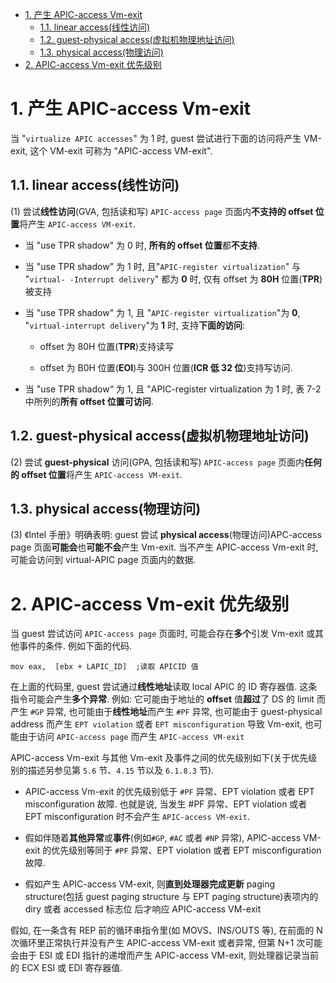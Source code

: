 
<!-- @import "[TOC]" {cmd="toc" depthFrom=1 depthTo=6 orderedList=false} -->

<!-- code_chunk_output -->

- [1. 产生 APIC-access Vm-exit](#1-产生-apic-access-vm-exit)
  - [1.1. linear access(线性访问)](#11-linear-access线性访问)
  - [1.2. guest-physical access(虚拟机物理地址访问)](#12-guest-physical-access虚拟机物理地址访问)
  - [1.3. physical access(物理访问)](#13-physical-access物理访问)
- [2. APIC-access Vm-exit 优先级别](#2-apic-access-vm-exit-优先级别)

<!-- /code_chunk_output -->

# 1. 产生 APIC-access Vm-exit

当 "`virtualize APIC accesses`" 为 1 时, guest 尝试进行下面的访问将产生 VM-exit, 这个 VM-exit 可称为 "APIC-access VM-exit".

## 1.1. linear access(线性访问)

(1) 尝试**线性访问**(GVA, 包括读和写) `APIC-access page` 页面内**不支持的 offset 位置**将产生 `APIC-access VM-exit`.

* 当 "use TPR shadow" 为 0 时, **所有的 offset 位置**都**不支持**.

* 当 "use TPR shadow" 为 1 时, 且"`APIC-register virtualization`" 与 "`virtual- -Interrupt delivery`" 都为 **0** 时, 仅有 offset 为 **80H** 位置(**TPR**)被支持

* 当 "use TPR shadow" 为 1, 且 "`APIC-register virtualization`"为 **0**, "`virtual-interrupt delivery`"为 **1** 时, 支持**下面的访问**:

    * offset 为 80H 位置(**TPR**)支持读写

    * offset 为 B0H 位置(**EOI**)与 300H 位置(**ICR 低 32 位**)支持写访问.

* 当 "use TPR shadow“ 为 1, 且 "APIC-register virtualization 为 1 时, 表 7-2 中所列的**所有 offset 位置可访问**.

## 1.2. guest-physical access(虚拟机物理地址访问)

(2) 尝试 **guest-physical** 访问(GPA, 包括读和写) `APIC-access page` 页面内**任何的 offset 位置**将产生 `APIC-access VM-exit`.

## 1.3. physical access(物理访问)

(3) 《Intel 手册》明确表明: guest 尝试 **physical access**(物理访问)APC-access page 页面**可能会**也**可能不会**产生 Vm-exit. 当不产生 APIC-access Vm-exit 时, 可能会访问到  virtual-APIC page 页面内的数据.

# 2. APIC-access Vm-exit 优先级别

当 guest 尝试访问 `APIC-access page` 页面时, 可能会存在**多个**引发 Vm-exit 或其他事件的条件. 例如下面的代码.

```
mov eax,  [ebx + LAPIC_ID]  ;读取 APICID 值
```

在上面的代码里, guest 尝试通过**线性地址**读取 local APIC 的 ID 寄存器值. 这条指令可能会产生**多个异常**. 例如: 它可能由于地址的 **offset** 值**超过**了 DS 的 limit 而产生 `#GP` 异常, 也可能由于**线性地址**而产生 `#PF` 异常, 也可能由于 guest-physical address 而产生 `EPT violation` 或者 `EPT misconfiguration` 导致 Vm-exit, 也可能由于访问 `APIC-access page` 而产生 `APIC-access VM-exit`

APIC-access Vm-exit 与其他 Vm-exit 及事件之间的优先级别如下(关于优先级别的描述另参见第 `5.6` 节、`4.15` 节以及 `6.1.8.3` 节).

* APIC-access Vm-exit 的优先级别低于 `#PF` 异常、EPT violation 或者 EPT misconfiguration 故障. 也就是说, 当发生 #PF 异常、EPT violation 或者 EPT misconfiguration 时不会产生 `APIC-access VM-exit`.

* 假如伴随着**其他异常**或**事件**(例如`#GP`, `#AC` 或者 `#NP` 异常), APIC-access VM-exit 的优先级别等同于 `#PF` 异常、EPT violation 或者 EPT misconfiguration 故障.

* 假如产生 APIC-access VM-exit, 则**直到处理器完成更新** paging structure(包括 guest paging structure 与 EPT paging structure)表项内的 diry 或者 accessed 标志位 后才响应 APIC-access VM-exit

假如, 在一条含有 REP 前的循环串指令里(如 MOVS、INS/OUTS 等), 在前面的 N 次循环里正常执行并没有产生 APIC-access VM-exit 或者异常, 但第 N+1 次可能会由于 ESI 或 EDI 指针的递增而产生 APIC-access VM-exit, 则处理器记录当前的 ECX ESI 或 EDI 寄存器值.
